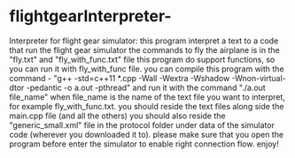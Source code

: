 # flightgearInterpreter-
Interpreter for flight gear simulator: this program interpret a text to a code that run the flight gear simulator the commands to fly the airplane is in the "fly.txt" and "fly_with_func.txt" file this program do support functions, so you can run it with fly_with_func file. you can compile this program with the command - "g++ -std=c++11 *.cpp -Wall -Wextra -Wshadow -Wnon-virtual-dtor -pedantic -o a.out -pthread" and run it with the command "./a.out file_name" when file_name is the name of the text file you want to interpret, for example fly_with_func.txt. you should reside the text files along side the main.cpp file (and all the others) you should also reside the "generic_small.xml" file in the protocol folder under data of the simulator code (wherever you downloaded it to). please make sure that you open the program before enter the simulator to enable right connection flow. enjoy!
